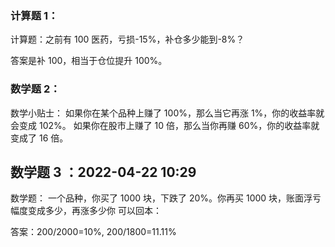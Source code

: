 ### 计算题 1：

计算题：之前有 100 医药，亏损-15%，补仓多少能到-8%？

答案是补 100，相当于仓位提升 100%。

### 数学题 2：

数学小贴士：
如果你在某个品种上赚了 100%，那么当它再涨 1%，你的收益率就会变成 102%。
如果你在股市上赚了 10 倍，那么当你再赚 60%，你的收益率就变成了 16 倍。

## 数学题 3 ：2022-04-22 10:29

数学题：
一个品种，你买了 1000 块，下跌了 20%。你再买 1000 块，账面浮亏幅度变成多少，再涨多少你
可以回本：

答案：200/2000=10%, 200/1800=11.11%
